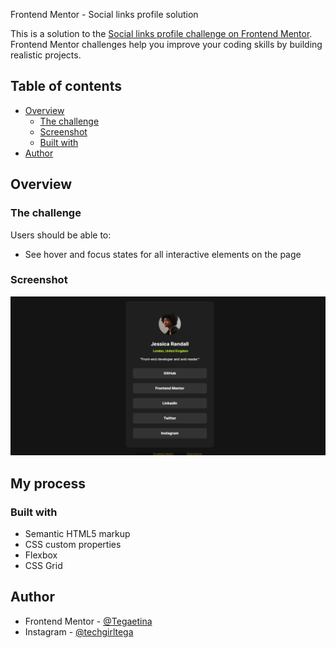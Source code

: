  Frontend Mentor - Social links profile solution

This is a solution to the [Social links profile challenge on Frontend Mentor](https://www.frontendmentor.io/challenges/social-links-profile-UG32l9m6dQ). Frontend Mentor challenges help you improve your coding skills by building realistic projects. 

## Table of contents

- [Overview](#overview)
  - [The challenge](#the-challenge)
  - [Screenshot](#screenshot)
  - [Built with](#built-with)
- [Author](#author)


## Overview

### The challenge

Users should be able to:

- See hover and focus states for all interactive elements on the page

### Screenshot

![](/social%20link%20profile.jpeg)


## My process

### Built with

- Semantic HTML5 markup
- CSS custom properties
- Flexbox
- CSS Grid


## Author

- Frontend Mentor - [@Tegaetina](https://www.frontendmentor.io/profile/Tegaetina)
- Instagram - [@techgirltega](https://www.twitter.com/techgirltega)
